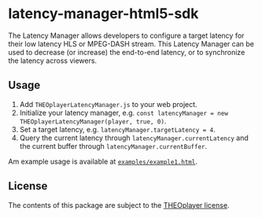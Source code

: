 # latency-manager-html5-sdk

The Latency Manager allows developers to configure a target latency for their low latency HLS or MPEG-DASH stream.
This Latency Manager can be used to decrease (or increase) the end-to-end latency, or to synchronize the latency across viewers.

## Usage

1. Add `THEOplayerLatencyManager.js` to your web project.
2. Initialize your latency manager, e.g. `const latencyManager = new THEOplayerLatencyManager(player, true, 0)`.
3. Set a target latency, e.g. `latencyManager.targetLatency = 4`.
4. Query the current latency through `latencyManager.currentLatency` and the current buffer through `latencyManager.currentBuffer`.

Am example usage is available at [`examples/example1.html`](examples/example1.html).

## License

The contents of this package are subject to the [THEOplayer license](https://www.theoplayer.com/terms).
